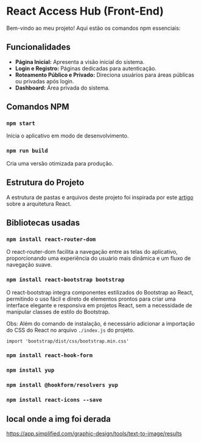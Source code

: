 # React Access Hub (Front-End)

Bem-vindo ao meu projeto! Aqui estão os comandos npm essenciais:

## Funcionalidades

- **Página Inicial:** Apresenta a visão inicial do sistema.
- **Login e Registro:** Páginas dedicadas para autenticação.
- **Roteamento Público e Privado:** Direciona usuários para áreas públicas ou privadas após login.
- **Dashboard:** Área privada do sistema.

## Comandos NPM

### `npm start`

Inicia o aplicativo em modo de desenvolvimento.

### `npm run build`

Cria uma versão otimizada para produção.

## Estrutura do Projeto

A estrutura de pastas e arquivos deste projeto foi inspirada por este [artigo](https://dev.to/telles/tips-estruturando-as-camadas-de-uma-arquitetura-react-36bp) sobre a arquitetura React.

## Bibliotecas usadas

### `npm install react-router-dom`

O react-router-dom facilita a navegação entre as telas do aplicativo, proporcionando uma experiência do usuário mais dinâmica e um fluxo de navegação suave.

### `npm install react-bootstrap bootstrap`

O react-bootstrap integra componentes estilizados do Bootstrap ao React, permitindo o uso fácil e direto de elementos prontos para criar uma interface elegante e responsiva em projetos React, sem a necessidade de manipular classes de estilo do Bootstrap.

Obs: Além do comando de instalação, é necessário adicionar a importação do CSS do React no arquivo `./index.js` do projeto.

`import 'bootstrap/dist/css/bootstrap.min.css'`

### `npm install react-hook-form`

### `npm install yup`

### `npm install @hookform/resolvers yup`

### `npm install react-icons --save`

## local onde a img foi derada

https://app.simplified.com/graphic-design/tools/text-to-image/results
